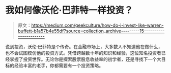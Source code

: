 # 我如何像沃伦·巴菲特一样投资？

> 原文：<https://medium.com/geekculture/how-do-i-invest-like-warren-buffett-b1a57b4e55df?source=collection_archive---------15----------------------->

说到投资，沃伦·巴菲特是个传奇。在金融市场上，大多数人不知道他在做什么，也不会试图模仿他的投资方式。凭借跨越数十年的知识和经验，这位知名投资者已经掌握了投资世界。无论你是探索股票股息收益率的初学者，还是寻找下一个大目标的经验丰富的老手，你都需要有一个投资策略。